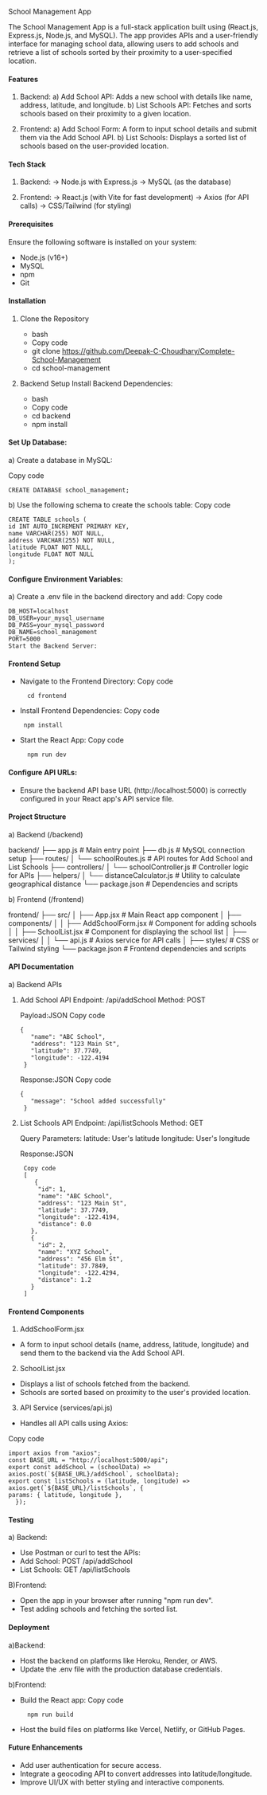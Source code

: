 School Management App

The School Management App is a full-stack application built using (React.js, Express.js, Node.js, and MySQL). The app provides APIs and a user-friendly interface for managing school data, allowing users to add schools and retrieve a list of schools sorted by their proximity to a user-specified location.

#### Features ####

1) Backend:
    a) Add School API: Adds a new school with details like name, address, latitude, and longitude.
    b) List Schools API: Fetches and sorts schools based on their proximity to a given location.

2) Frontend:
    a) Add School Form: A form to input school details and submit them via the Add School API.
    b) List Schools: Displays a sorted list of schools based on the user-provided location.


#### Tech Stack ####

1) Backend:
    -> Node.js with Express.js
    -> MySQL (as the database)

2) Frontend:
    -> React.js (with Vite for fast development)
    -> Axios (for API calls)
    -> CSS/Tailwind (for styling)


#### Prerequisites ####

Ensure the following software is installed on your system:

- Node.js (v16+)
- MySQL
- npm
- Git


#### Installation ####

1. Clone the Repository
    - bash
    - Copy code
    - git clone https://github.com/Deepak-C-Choudhary/Complete-School-Management
    - cd school-management
      
2. Backend Setup
    Install Backend Dependencies:

    - bash
    - Copy code
    - cd backend
    - npm install
      

#### Set Up Database: ####

a) Create a database in MySQL:

Copy code
        
    CREATE DATABASE school_management;
    
b) Use the following schema to create the schools table:
Copy code

    CREATE TABLE schools (
    id INT AUTO_INCREMENT PRIMARY KEY,
    name VARCHAR(255) NOT NULL,
    address VARCHAR(255) NOT NULL,
    latitude FLOAT NOT NULL,
    longitude FLOAT NOT NULL
    );

#### Configure Environment Variables: ####

a) Create a .env file in the backend directory and add:
Copy code

    DB_HOST=localhost
    DB_USER=your_mysql_username
    DB_PASS=your_mysql_password
    DB_NAME=school_management
    PORT=5000
    Start the Backend Server:

#### Frontend Setup ####

- Navigate to the Frontend Directory:
Copy code

        cd frontend
  
- Install Frontend Dependencies:
Copy code

       npm install

- Start the React App:
Copy code

        npm run dev


#### Configure API URLs: ####

- Ensure the backend API base URL (http://localhost:5000) is correctly configured in your React app's API service file.
  

#### Project Structure ####

a) Backend (/backend)

backend/
├── app.js                     # Main entry point
├── db.js                      # MySQL connection setup
├── routes/
│   └── schoolRoutes.js        # API routes for Add School and List Schools
├── controllers/
│   └── schoolController.js    # Controller logic for APIs
├── helpers/
│   └── distanceCalculator.js  # Utility to calculate geographical distance
└── package.json  # Dependencies and scripts


b) Frontend (/frontend)

frontend/
├── src/
│   ├── App.jsx                # Main React app component
│   ├── components/
│   │   ├── AddSchoolForm.jsx  # Component for adding schools
│   │   ├── SchoolList.jsx     # Component for displaying the school list
│   ├── services/
│   │   └── api.js             # Axios service for API calls
│   ├── styles/                # CSS or Tailwind styling
└── package.json               # Frontend dependencies and scripts


#### API Documentation ####

a) Backend APIs

1. Add School API
    Endpoint: /api/addSchool
    Method: POST

    Payload:JSON
    Copy code

       {
          "name": "ABC School",
          "address": "123 Main St",
          "latitude": 37.7749,
          "longitude": -122.4194
        }

    Response:JSON
    Copy code

       {
          "message": "School added successfully"
        }

2. List Schools API
    Endpoint: /api/listSchools
    Method: GET

    Query Parameters:
    latitude: User's latitude
    longitude: User's longitude

    Response:JSON

        Copy code
        [
           {
            "id": 1,
            "name": "ABC School",
            "address": "123 Main St",
            "latitude": 37.7749,
            "longitude": -122.4194,
            "distance": 0.0
          },
          {
            "id": 2,
            "name": "XYZ School",
            "address": "456 Elm St",
            "latitude": 37.7849,
            "longitude": -122.4294,
            "distance": 1.2
          }
        ]


#### Frontend Components ####

1. AddSchoolForm.jsx
- A form to input school details (name, address, latitude, longitude) and send them to the backend via the Add School API.

2. SchoolList.jsx
- Displays a list of schools fetched from the backend.
- Schools are sorted based on proximity to the user's provided location.

3. API Service (services/api.js)
- Handles all API calls using Axios:

Copy code

    import axios from "axios";
    const BASE_URL = "http://localhost:5000/api";
    export const addSchool = (schoolData) => axios.post(`${BASE_URL}/addSchool`, schoolData);
    export const listSchools = (latitude, longitude) =>
    axios.get(`${BASE_URL}/listSchools`, {
    params: { latitude, longitude },
      });


#### Testing ####

a) Backend:
- Use Postman or curl to test the APIs:
- Add School: POST /api/addSchool
- List Schools: GET /api/listSchools

B)Frontend:
- Open the app in your browser after running "npm run dev".
- Test adding schools and fetching the sorted list.

#### Deployment ####
 
 a)Backend:
- Host the backend on platforms like Heroku, Render, or AWS.
- Update the .env file with the production database credentials.

b)Frontend:
- Build the React app:
 Copy code

        npm run build
- Host the build files on platforms like Vercel, Netlify, or GitHub Pages.

  
#### Future Enhancements ####

- Add user authentication for secure access.
- Integrate a geocoding API to convert addresses into latitude/longitude.
- Improve UI/UX with better styling and interactive components.
